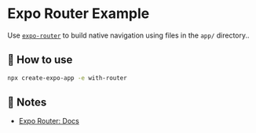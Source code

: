 # Expo Router Example

Use [`expo-router`](https://docs.expo.dev/router/introduction/) to build native navigation using files in the `app/` directory..

## 🚀 How to use

```sh
npx create-expo-app -e with-router
```

## 📝 Notes

- [Expo Router: Docs](https://docs.expo.dev/router/introduction/)
